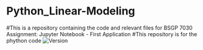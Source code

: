 # Python_Linear-Modeling
#This is a repository containing the code and relevant files for BSGP 7030 Assignment: Jupyter Notebook - First Application
#This repository is for the phython code
![Version](https://img.shields.io/badge/Python-LM-blue)
